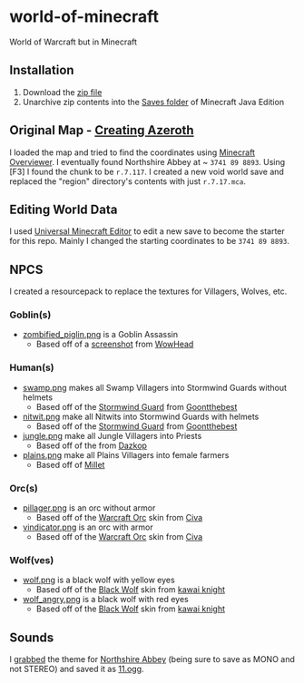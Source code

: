 # world-of-minecraft
World of Warcraft but in Minecraft

## Installation
1. Download the [zip file](https://github.com/kirbycope/world-of-minecraft/archive/refs/heads/main.zip)
1. Unarchive zip contents into the [Saves folder](https://help.minecraft.net/hc/en-us/articles/4409159214605-Managing-Data-and-Game-Storage-in-Minecraft-Java-Edition) of Minecraft Java Edition

## Original Map - [Creating Azeroth](https://www.minecraftforum.net/forums/show-your-creation/screenshots/1595918-crafting-azeroth)
I loaded the map and tried to find the coordinates using [Minecraft Overviewer]([https://www.minecraftforum.net/forums/show-your-creation/screenshots/1595918-crafting-azeroth](https://overviewer.org/warcraft/#/4692/64/9805/max/0/0)). I eventually found Northshire Abbey at ~ `3741 89 8893`. Using [F3] I found the chunk to be `r.7.117`. I created a new void world save and replaced the "region" directory's contents with just `r.7.17.mca`.

## Editing World Data
I used [Universal Minecraft Editor](https://www.universalminecrafteditor.com/) to edit a new save to become the starter for this repo. Mainly I changed the starting coordinates to be `3741 89 8893`.

## NPCS
I created a resourcepack to replace the textures for Villagers, Wolves, etc.

### Goblin(s)
- [zombified_piglin.png](/resourcepacks/world-of-minecraft/assets/minecraft/textures/entity/piglin/zombified_piglin.png) is a Goblin Assassin
   - Based off of a [screenshot](https://wow.zamimg.com/uploads/screenshots/normal/858399.jpg) from [WowHead](https://www.wowhead.com/)

### Human(s)
- [swamp.png](/resourcepacks/world-of-minecraft/assets/minecraft/textures/entity/villager/type/swamp.png) makes all Swamp Villagers into Stormwind Guards without helmets
   - Based off of the [Stormwind Guard](https://www.minecraftskins.com/skin/10923287/edit-of-stormwind-guard/) from [Goontthebest](https://www.minecraftskins.com/profile/2925112/goontthebest)
- [nitwit.png](/resourcepacks/world-of-minecraft/assets/minecraft/textures/entity/villager/profession/nitwit.png) make all Nitwits into Stormwind Guards with helmets
   - Based off of the [Stormwind Guard](https://www.minecraftskins.com/skin/10923287/edit-of-stormwind-guard/) from [Goontthebest](https://www.minecraftskins.com/profile/2925112/goontthebest)
- [jungle.png](/resourcepacks/world-of-minecraft/assets/minecraft/textures/entity/villager/type/jungle.png) make all Jungle Villagers into Priests
   - Based off of the [](https://www.minecraftskins.com/skin/5476777/world-of-warcraft-priest/) from [Dazkop](https://www.minecraftskins.com/profile/1981578/dazkop)
- [plains.png](/resourcepacks/world-of-minecraft/assets/minecraft/textures/entity/villager/type/plains.png) make all Plains Villagers into female farmers 
   - Based off of [Millet](https://www.wowhead.com/npc=9296/milly-osworth#modelviewer)

### Orc(s)
- [pillager.png](/resourcepacks/world-of-minecraft/assets/minecraft/textures/entity/illager/pillager.png) is an orc without armor
   - Based off of the [Warcraft Orc](https://www.minecraftskins.com/skin/12136457/warcraft-orc/) skin from [Civa](https://www.minecraftskins.com/profile/3231939/civa)
- [vindicator.png](/resourcepacks/world-of-minecraft/assets/minecraft/textures/entity/illager/vindicator.png) is an orc with armor
   - Based off of the [Warcraft Orc](https://www.minecraftskins.com/skin/12136457/warcraft-orc/) skin from [Civa](https://www.minecraftskins.com/profile/3231939/civa)

### Wolf(ves)
- [wolf.png](/resourcepacks/world-of-minecraft/assets/minecraft/textures/entity/wolf/wolf.png) is a black wolf with yellow eyes
   - Based off of the [Black Wolf](https://www.planetminecraft.com/mob-skin/black-wolf-4913416/) skin from [kawai knight](https://www.planetminecraft.com/member/kawai_knight/)
- [wolf_angry.png](/resourcepacks/world-of-minecraft/assets/minecraft/textures/entity/wolf/wolf_angry.png) is a black wolf with red eyes
   - Based off of the [Black Wolf](https://www.planetminecraft.com/mob-skin/black-wolf-4913416/) skin from [kawai knight](https://www.planetminecraft.com/member/kawai_knight/)

## Sounds
I [grabbed](https://catchvideo.net/convertaudio) the theme for [Northshire Abbey](https://www.youtube.com/watch?v=j2tGKb1wKiQ) (being sure to save as MONO and not STEREO) and saved it as [11.ogg](/resourcepacks/world-of-minecraft/assets/minecraft/sounds/records/11.ogg).
